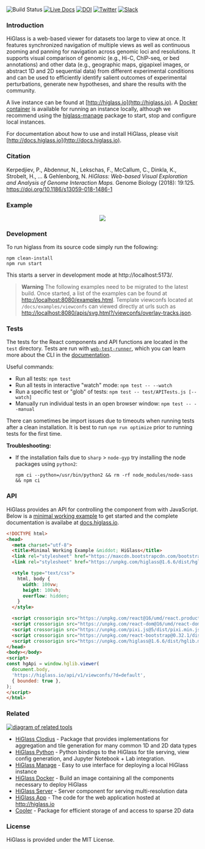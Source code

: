 ![Build Status](https://github.com/higlass/higlass/actions/workflows/ci.yml/badge.svg)
[![Live Docs](https://img.shields.io/badge/docs-live-red.svg?colorB=0f9256)](https://docs.higlass.io/)
[![DOI](https://zenodo.org/badge/56026057.svg)](https://zenodo.org/badge/latestdoi/56026057)
[![Twitter](https://img.shields.io/badge/news-twitter-red.svg?colorB=6930bf)](https://twitter.com/higlass_io)
[![Slack](https://img.shields.io/badge/join-Slack-red.svg?colorB=ff4000)](https://tinyurl.com/3z3bds4w)


### Introduction

HiGlass is a web-based viewer for datasets too large to view at once.
It features synchronized navigation of multiple views as well as continuous zooming and panning
for navigation across genomic loci and resolutions. It supports visual comparison of
genomic (e.g., Hi-C, ChIP-seq, or bed annotations) and other data (e.g., geographic maps, gigapixel images, or abstract 1D and 2D sequential data) from different experimental conditions and can be used to efficiently
identify salient outcomes of experimental perturbations, generate new hypotheses, and share
the results with the community.

A live instance can be found at [http://higlass.io](http://higlass.io). A [Docker container](https://github.com/higlass/higlass-docker) is available for running an instance locally, although we recommend using the [higlass-manage](https://github.com/pkerpedjiev/higlass-manage) package to start, stop and configure local instances.

For documentation about how to use and install HiGlass, please visit [http://docs.higlass.io](http://docs.higlass.io).

### Citation

Kerpedjiev, P., Abdennur, N., Lekschas, F., McCallum, C., Dinkla, K., Strobelt, H., ... & Gehlenborg, N. *HiGlass: Web-based Visual Exploration and Analysis of Genome Interaction Maps.* Genome Biology (2018): 19:125. https://doi.org/10.1186/s13059-018-1486-1

### Example

<p align="center">
  <img src="https://cloud.githubusercontent.com/assets/2143629/24535936/37ee60ee-15a5-11e7-89aa-434d93cda91d.gif" />
</p>

### Development

To run higlass from its source code simply run the following:

```
npm clean-install
npm run start
```

This starts a server in development mode at http://localhost:5173/.

> **Warning** 
> The following examples need to be migrated to the latest build.
> Once started, a list of the examples can be found at [http://localhost:8080/examples.html](http://localhost:8080/examples.html).
> Template viewconfs located at `/docs/examples/viewconfs` can viewed directly at urls such as  [http://localhost:8080/apis/svg.html?/viewconfs/overlay-tracks.json](http://localhost:8080/apis/svg.html?/viewconfs/overlay-tracks.json).


### Tests

The tests for the React components and API functions are located in the `test` directory.
Tests are run with [`web-test-runner`](https://modern-web.dev/docs/test-runner/overview/), which you can learn more about the CLI in the [documentation](https://modern-web.dev/docs/test-runner/cli-and-configuration/#test-runner-cli-and-configuration).

Useful commands:

- Run all tests: `npm test`
- Run all tests in interactive "watch" mode: `npm test -- --watch`
- Run a specific test or "glob" of tests: `npm test -- test/APITests.js [--watch]`
- Manually run individual tests in an open browser window: `npm test -- --manual`

There can sometimes be import issues due to timeouts when running tests after a clean installation. It is best to run `npm run optimize` prior to running tests for the first time.

**Troubleshooting:**

- If the installation fails due to `sharp` > `node-gyp` try installing the node packages using `python2`:

  ```
  npm ci --python=/usr/bin/python2 && rm -rf node_modules/node-sass && npm ci
  ```

### API

HiGlass provides an API for controlling the component from with JavaScript. Below is a [minimal working example](docs/examples/others/minimal-working-example.html) to get started and the complete documentation is availabe at [docs.higlass.io](http://docs.higlass.io/javascript_api.html).

```html
<!DOCTYPE html>
<head>
  <meta charset="utf-8">
  <title>Minimal Working Example &middot; HiGlass</title>
  <link rel="stylesheet" href="https://maxcdn.bootstrapcdn.com/bootstrap/3.3.7/css/bootstrap.min.css">
  <link rel="stylesheet" href="https://unpkg.com/higlass@1.6.6/dist/hglib.css">

  <style type="text/css">
    html, body {
      width: 100vw;
      height: 100vh;
      overflow: hidden;
    }
  </style>

  <script crossorigin src="https://unpkg.com/react@16/umd/react.production.min.js"></script>
  <script crossorigin src="https://unpkg.com/react-dom@16/umd/react-dom.production.min.js"></script>
  <script crossorigin src="https://unpkg.com/pixi.js@5/dist/pixi.min.js"></script>
  <script crossorigin src="https://unpkg.com/react-bootstrap@0.32.1/dist/react-bootstrap.min.js"></script>
  <script crossorigin src="https://unpkg.com/higlass@1.6.6/dist/hglib.min.js"></script>
</head>
<body></body>
<script>
const hgApi = window.hglib.viewer(
  document.body,
  'https://higlass.io/api/v1/viewconfs/?d=default',
  { bounded: true },
);
</script>
</html>
```

### Related

[![diagram of related tools](https://docs.google.com/drawings/d/e/2PACX-1vSCiCzfQ8FEyHPFSq7jJD6XmzC760xH1Zr4FIcCMzFmqAlrmYEBMId8gM42uz0okmvuEaxetyPPZ9VG/pub?w=600&h=450)](https://docs.google.com/drawings/d/1Xedi5ZRtbRdt2g20qpl_lWs4BMqc2DKZ2ZOoJvpHw9U/edit)

* [HiGlass Clodius](https://github.com/higlass/clodius) - Package that provides implementations for aggregation and tile generation for many common 1D and 2D data types
* [HiGlass Python](https://github.com/higlass/higlass-python) - Python bindings to the HiGlass for tile serving, view config generation, and Jupyter Notebook + Lab integration.
* [HiGlass Manage](https://github.com/higlass/higlass-manage) - Easy to use interface for deploying a local HiGlass instance
* [HiGlass Docker](https://github.com/higlass/higlass-docker) - Build an image containing all the components necessary to deploy HiGlass
* [HiGlass Server](https://github.com/higlass/higlass-server) - Server component for serving multi-resolution data
* [HiGlass App](https://github.com/higlass/higlass-app) - The code for the web application hosted at http://higlass.io
* [Cooler](https://github.com/mirnylab/cooler) - Package for efficient storage of and access to sparse 2D data

### License

HiGlass is provided under the MIT License.
